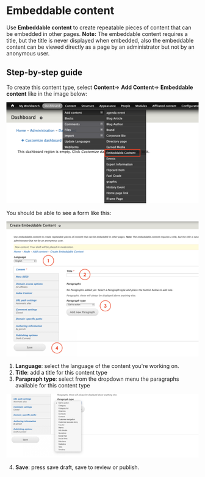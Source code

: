 # Embeddable content

Use **Embeddable content** to create repeatable pieces of content that can be embedded in other pages. **Note:** The embeddable content requires a title, but the title is never displayed when embedded, also the embeddable content can be viewed directly as a page by an administrator but not by an anonymous user.

## **Step-by-step guide**

To create this content type, select **Content**=&gt; **Add Content**=&gt; **Embeddable content** like in the image below:

![](../.gitbook/assets/screenshot-2018-11-26-at-11.58.26.png)

You should be able to see a form like this:

![](../.gitbook/assets/screenshot-2018-11-26-at-11.58.38.png)

1. **Language**: select the language of the content you're working on. 
2. **Title**: add a title for this content type
3. **Parapraph type**: select from the dropdown menu the paragraphs available for this content type

![](../.gitbook/assets/screenshot-2018-11-26-at-12.02.21.png)

  4.    **Save**: press save draft, save to review or publish.

